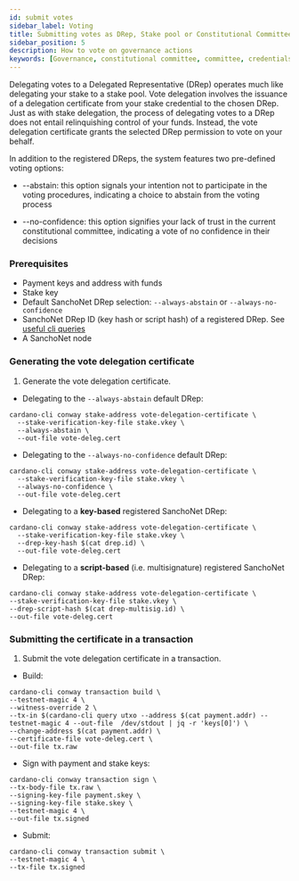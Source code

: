 ```yaml
---
id: submit votes
sidebar_label: Voting 
title: Submitting votes as DRep, Stake pool or Constitutional Committee member
sidebar_position: 5
description: How to vote on governance actions 
keywords: [Governance, constitutional committee, committee, credentials, CIP1694]
---
```



Delegating votes to a Delegated Representative (DRep) operates much like delegating your stake to a stake pool. Vote delegation involves the issuance of a delegation certificate from your stake credential to the chosen DRep. Just as with stake delegation, the process of delegating votes to a DRep does not entail relinquishing control of your funds. Instead, the vote delegation certificate grants the selected DRep permission to vote on your behalf.

In addition to the registered DReps, the system features two pre-defined voting options:

* --abstain: this option signals your intention not to participate in the voting procedures, indicating a choice to abstain from the voting process

* --no-confidence: this option signifies your lack of trust in the current constitutional committee, indicating a vote of no confidence in their decisions

### Prerequisites

* Payment keys and address with funds
* Stake key
* Default SanchoNet DRep selection: `--always-abstain` or `--always-no-confidence`
* SanchoNet DRep ID (key hash or script hash) of a registered DRep. See [useful cli queries](queries.mdx)
* A SanchoNet node

### Generating the vote delegation certificate

1. Generate the vote delegation certificate.

* Delegating to the `--always-abstain` default DRep:

```shell
cardano-cli conway stake-address vote-delegation-certificate \
  --stake-verification-key-file stake.vkey \
  --always-abstain \
  --out-file vote-deleg.cert
```

* Delegating to the `--always-no-confidence` default DRep: 

```shell
cardano-cli conway stake-address vote-delegation-certificate \
  --stake-verification-key-file stake.vkey \
  --always-no-confidence \
  --out-file vote-deleg.cert
```

* Delegating to a **key-based** registered SanchoNet DRep:

```shell
cardano-cli conway stake-address vote-delegation-certificate \
  --stake-verification-key-file stake.vkey \
  --drep-key-hash $(cat drep.id) \
  --out-file vote-deleg.cert
```
* Delegating to a **script-based** (i.e. multisignature) registered SanchoNet DRep:

```
cardano-cli conway stake-address vote-delegation-certificate \
--stake-verification-key-file stake.vkey \
--drep-script-hash $(cat drep-multisig.id) \
--out-file vote-deleg.cert
```

### Submitting the certificate in a transaction

1. Submit the vote delegation certificate in a transaction.

* Build:

```
cardano-cli conway transaction build \
--testnet-magic 4 \
--witness-override 2 \
--tx-in $(cardano-cli query utxo --address $(cat payment.addr) --testnet-magic 4 --out-file  /dev/stdout | jq -r 'keys[0]') \
--change-address $(cat payment.addr) \
--certificate-file vote-deleg.cert \
--out-file tx.raw
```

* Sign with payment and stake keys:

```
cardano-cli conway transaction sign \
--tx-body-file tx.raw \
--signing-key-file payment.skey \
--signing-key-file stake.skey \
--testnet-magic 4 \
--out-file tx.signed
```

* Submit:

```
cardano-cli conway transaction submit \
--testnet-magic 4 \
--tx-file tx.signed
```
